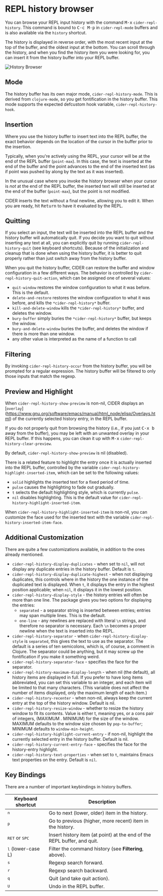 # REPL history browser

You can browse your REPL input history with the command <kbd>M-x</kbd>
`cider-repl-history`.  This command is bound to <kbd>C-c M-p</kbd>
in `cider-repl-mode` buffers and is also available via the
`history` shortcut.

The history is displayed in reverse order, with the most recent input
at the top of the buffer, and the oldest input at the bottom.  You can
scroll through the history, and when you find the history item you
were looking for, you can insert it from the history buffer into your
REPL buffer.

![History Browser](images/history_browser.png)

## Mode

The history buffer has its own major mode,
`cider-repl-history-mode`. This is derived from `clojure-mode`, so you
get fontification in the history buffer. This mode supports the
expected defcustom hook variable, `cider-repl-history-hook`.

## Insertion

Where you use the history buffer to insert text into the REPL buffer,
the exact behavior depends on the location of the cursor in the buffer
prior to the insertion.

Typically, when you're actively using the REPL, your cursor will be at
the end of the REPL buffer (`point-max`). In this case, the text is
inserted at the end of the buffer and the point advances to the end of
the inserted text (as if point was pushed by along by the text as it
was inserted).

In the unusual case where you invoke the history browser when your
cursor is _not_ at the end of the REPL buffer, the inserted text will
still be inserted at the end of the buffer (`point-max`), but the
point is not modified.

CIDER inserts the text without a final newline, allowing you to edit
it. When you are ready, hit <kbd>Return</kbd> to have it evaluated by
the REPL.

## Quitting

If you select an input, the text will be inserted into the REPL buffer
and the history buffer will automatically quit. If you decide you want
to quit without inserting any text at all, you can explicitly quit by
running `cider-repl-history-quit` (see keyboard shortcuts).  Because
of the initialization and cleanup that is done when using the history
buffer, it is better to quit properly rather than just switch away
from the history buffer.

When you quit the history buffer, CIDER can restore the buffer and
window configuration in a few different ways. The behavior is
controlled by `cider-repl-history-quit-action`, which can be assigned
one of several values:

- `quit-window` restores the window configuration to what it was before.
  This is the default.
- `delete-and-restore` restores the window configuration to what it was before,
  and kills the `*cider-repl-history*` buffer.
- `kill-and-delete-window` kills the `*cider-repl-history*` buffer, and
  deletes the window.
- `bury-buffer` simply buries the `*cider-repl-history*` buffer, but keeps the
  window.
- `bury-and-delete-window` buries the buffer, and deletes the window
  if there is more than one window.
- any other value is interpreted as the name of a function to call

## Filtering

By invoking `cider-repl-history-occur` from the history buffer, you
will be prompted for a regular expression. The history buffer will be
filtered to only those inputs that match the regexp.

## Preview and Highlight

When `cider-repl-history-show-preview` is non-nil, CIDER displays an [`overlay`]
(https://www.gnu.org/software/emacs/manual/html_node/elisp/Overlays.html)
of the currently selected history entry, in the REPL buffer.

If you do not properly quit from browsing the history (i.e., if you
just <kbd>C-x b</kbd> away from the buffer), you may be left with an
unwanted overlay in your REPL buffer. If this happens, you can clean
it up with <kbd>M-x</kbd> `cider-repl-history-clear-preview`.

By default, `cider-repl-history-show-preview` is nil (disabled).

There is a related feature to highlight the entry once it is actually
inserted into the REPL buffer, controlled by the variable
`cider-repl-history-highlight-inserted-item`, which can be set to the
following values:

- `solid` highlights the inserted text for a fixed period of time.
- `pulse` causes the highlighting to fade out gradually.
- `t` selects the default highlighting style, which is currently
  `pulse`.
- `nil` disables highlighting. This is the default value for
  `cider-repl-history-highlight-inserted-item`.

When `cider-repl-history-highlight-inserted-item` is non-nil, you
can customize the face used for the inserted text with the variable
`cider-repl-history-inserted-item-face`.

## Additional Customization

There are quite a few customizations available, in addition to the ones
already mentioned.

- `cider-repl-history-display-duplicates` - when set to `nil`, will not display any
  duplicate entries in the history buffer.  Default is `t`.
- `cider-repl-history-display-duplicate-highest` - when not displaying duplicates,
  this controls where in the history the one instance of the duplicated text
  is displayed. When `t`, it displays the entry in the highest position
  applicable; when `nil`, it displays it in the lowest position.
- `cider-repl-history-display-style` - the history entries will often be more than
   one line. The package gives you two options for displaying the entries:
    - `separated` - a separator string is inserted between entries; entries
      may span multiple lines.  This is the default.
    - `one-line` - any newlines are replaced with literal `\n` strings, and
      therefore no separator is necessary. Each `\n` becomes a proper newline
      when the text is inserted into the REPL.
- `cider-repl-history-separator` - when `cider-repl-history-display-style` is `separated`,
  this gives the text to use as the separator. The default is a series of ten
  semicolons, which is, of course, a comment in Clojure. The separator could be
  anything, but it may screw up the fontification if you make it something weird.
- `cider-repl-history-separator-face` - specifies the face for the separator.
- `cider-repl-history-maximum-display-length` - when nil (the default), all history
  items are displayed in full. If you prefer to have long items abbreviated,
  you can set this variable to an integer, and each item will be limited to that
  many characters. (This variable does not affect the number of items displayed,
  only the maximum length of each item.)
- `cider-repl-history-recenter` - when non-nil, always keep the current entry at the
  top of the history window.  Default is nil.
- `cider-repl-history-resize-window` - whether to resize the history window to fit
  its contents.  Value is either t, meaning yes, or a cons pair of integers,
  (MAXIMUM . MINIMUM) for the size of the window. MAXIMUM defaults to the window
  size chosen by `pop-to-buffer`; MINIMUM defaults to `window-min-height`.
- `cider-repl-history-highlight-current-entry` - if non-nil, highlight the currently
  selected entry in the history buffer.  Default is nil.
- `cider-repl-history-current-entry-face` - specifies the face for the history-entry
  highlight.
- `cider-repl-history-text-properties` - when set to `t`, maintains Emacs text
  properties on the entry. Default is `nil`.

## Key Bindings

There are a number of important keybindings in history buffers.

Keyboard shortcut                | Description
---------------------------------|-------------------------------
<kbd>n</kbd>                     | Go to next (lower, older) item in the history.
<kbd>p</kbd>                     | Go to previous (higher, more recent) item in the history.
<kbd>RET</kbd> or <kbd>SPC</kbd> | Insert history item (at point) at the end of the REPL buffer, and quit.
<kbd>l</kbd> (lower-case L)      | Filter the command history (see **Filtering**, above).
<kbd>s</kbd>                     | Regexp search forward.
<kbd>r</kbd>                     | Regexp search backward.
<kbd>q</kbd>                     | Quit (and take quit action).
<kbd>U</kbd>                     | Undo in the REPL buffer.
